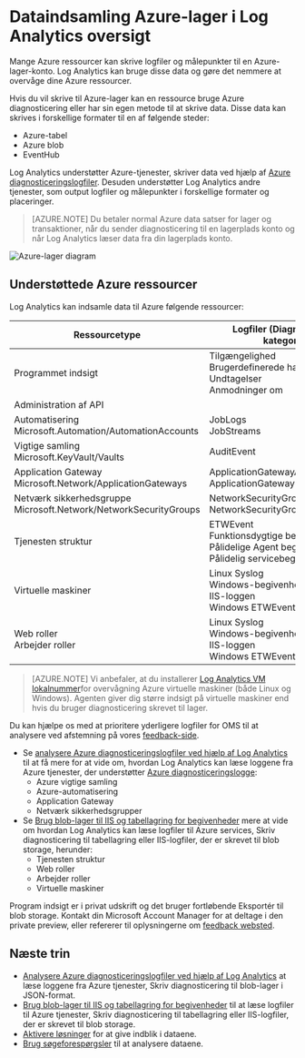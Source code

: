 <properties
    pageTitle="Dataindsamling Azure-lager i oversigt over Log Analytics | Microsoft Azure"
    description="Azure ressourcer kan skrive logfiler og målepunkter til en Azure-lager-konto, ofte ved hjælp af Azure diagnosticering. Log Analytics kan indeksere disse data og gøre det kan søges i."
    services="log-analytics"
    documentationCenter=""
    authors="bandersmsft"
    manager="jwhit"
    editor=""/>

<tags
    ms.service="log-analytics"
    ms.workload="na"
    ms.tgt_pltfrm="na"
    ms.devlang="na"
    ms.topic="article"
    ms.date="10/10/2016"
    ms.author="banders"/>

# <a name="collecting-azure-storage-data-in-log-analytics-overview"></a>Dataindsamling Azure-lager i Log Analytics oversigt

Mange Azure ressourcer kan skrive logfiler og målepunkter til en Azure-lager-konto. Log Analytics kan bruge disse data og gøre det nemmere at overvåge dine Azure ressourcer.

Hvis du vil skrive til Azure-lager kan en ressource bruge Azure diagnosticering eller har sin egen metode til at skrive data. Disse data kan skrives i forskellige formater til en af følgende steder:

+ Azure-tabel
+ Azure blob
+ EventHub

Log Analytics understøtter Azure-tjenester, skriver data ved hjælp af [Azure diagnosticeringslogfiler](../monitoring-and-diagnostics/monitoring-overview-of-diagnostic-logs.md). Desuden understøtter Log Analytics andre tjenester, som output logfiler og målepunkter i forskellige formater og placeringer.  

>[AZURE.NOTE] Du betaler normal Azure data satser for lager og transaktioner, når du sender diagnosticering til en lagerplads konto og når Log Analytics læser data fra din lagerplads konto.

![Azure-lager diagram](media/log-analytics-azure-storage/azure-storage-diagram.png)

## <a name="supported-azure-resources"></a>Understøttede Azure ressourcer

Log Analytics kan indsamle data til Azure følgende ressourcer:

| Ressourcetype | Logfiler (Diagnosticering kategorier) | Log Analytics løsning |
| --------------------------------------- | -------------------------------- | --------------- |
| Programmet indsigt | Tilgængelighed <br> Brugerdefinerede hændelser <br> Undtagelser <br> Anmodninger om <br> | Programmet indsigt (Preview) |
| Administration af API | | *ingen* (Preview) |
| Automatisering <br> Microsoft.Automation/AutomationAccounts | JobLogs <br> JobStreams          | AzureAutomation (Preview) |
| Vigtige samling <br> Microsoft.KeyVault/Vaults               | AuditEvent                       | KeyVault (Preview) |
| Application Gateway <br> Microsoft.Network/ApplicationGateways   | ApplicationGatewayAccessLog <br> ApplicationGatewayPerformanceLog | AzureNetworking (Preview) |
| Netværk sikkerhedsgruppe <br> Microsoft.Network/NetworkSecurityGroups | NetworkSecurityGroupEvent <br> NetworkSecurityGroupRuleCounter | AzureNetworking (Preview) |
| Tjenesten struktur                          | ETWEvent <br> Funktionsdygtige begivenhed <br> Pålidelige Agent begivenhed <br> Pålidelig servicebegivenhed| ServiceFabric (Preview) |
| Virtuelle maskiner | Linux Syslog <br> Windows-begivenhed <br> IIS-loggen <br> Windows ETWEvent | *ingen* |
| Web roller <br> Arbejder roller | Linux Syslog <br> Windows-begivenhed <br> IIS-loggen <br> Windows ETWEvent | *ingen* |

>[AZURE.NOTE] Vi anbefaler, at du installerer [Log Analytics VM lokalnummer](log-analytics-azure-vm-extension.md)for overvågning Azure virtuelle maskiner (både Linux og Windows). Agenten giver dig større indsigt på virtuelle maskiner end hvis du bruger diagnosticering skrevet til lager.

Du kan hjælpe os med at prioritere yderligere logfiler for OMS til at analysere ved afstemning på vores [feedback-side](http://feedback.azure.com/forums/267889-azure-log-analytics/category/88086-log-management-and-log-collection-policy).


- Se [analysere Azure diagnosticeringslogfiler ved hjælp af Log Analytics](log-analytics-azure-storage-json.md) til at få mere for at vide om, hvordan Log Analytics kan læse loggene fra Azure tjenester, der understøtter [Azure diagnosticeringslogge](../monitoring-and-diagnostics/monitoring-overview-of-diagnostic-logs.md):
  - Azure vigtige samling
  - Azure-automatisering
  - Application Gateway
  - Netværk sikkerhedsgrupper
- Se [Brug blob-lager til IIS og tabellagring for begivenheder](log-analytics-azure-storage-iis-table.md) mere at vide om hvordan Log Analytics kan læse logfiler til Azure services, Skriv diagnosticering til tabellagring eller IIS-logfiler, der er skrevet til blob storage, herunder:
  - Tjenesten struktur
  - Web roller
  - Arbejder roller
  - Virtuelle maskiner


Program indsigt er i privat udskrift og det bruger fortløbende Eksportér til blob storage. Kontakt din Microsoft Account Manager for at deltage i den private preview, eller refererer til oplysningerne om [feedback websted](https://feedback.azure.com/forums/267889-log-analytics/suggestions/6519248-integration-with-app-insights).

## <a name="next-steps"></a>Næste trin

- [Analysere Azure diagnosticeringslogfiler ved hjælp af Log Analytics](log-analytics-azure-storage-json.md) at læse loggene fra Azure tjenester, Skriv diagnosticering til blob-lager i JSON-format.
- [Brug blob-lager til IIS og tabellagring for begivenheder](log-analytics-azure-storage-iis-table.md) til at læse logfiler til Azure tjenester, Skriv diagnosticering til tabellagring eller IIS-logfiler, der er skrevet til blob storage.
- [Aktivere løsninger](log-analytics-add-solutions.md) for at give indblik i dataene.
- [Brug søgeforespørgsler](log-analytics-log-searches.md) til at analysere dataene.
